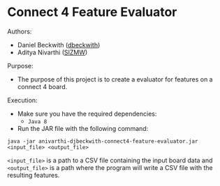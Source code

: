 Connect 4 Feature Evaluator
===================

Authors:
* Daniel Beckwith ([dbeckwith](http://github.com/dbeckwith))
* Aditya Nivarthi ([SIZMW](http://github.com/sizmw))

Purpose:
* The purpose of this project is to create a evaluator for features on a connect 4 board.

Execution:
* Make sure you have the required dependencies:
  * `Java 8`
* Run the JAR file with the following command:
```console
java -jar anivarthi-djbeckwith-connect4-feature-evaluator.jar <input_file> <output_file>
```
`<input_file>` is a path to a CSV file containing the input board data and `<output_file>` is a path where the program will write a CSV file with the resulting features.
